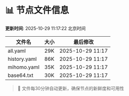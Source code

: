 # 📊 节点文件信息

**更新时间**: 2025-10-29 11:17:22 北京时间

| 文件名 | 大小 | 最后修改 |
|--------|------|----------|
| all.yaml | 29K | 2025-10-29 11:17 |
| history.yaml | 86K | 2025-10-29 11:17 |
| mihomo.yaml | 35K | 2025-10-29 11:17 |
| base64.txt | 30K | 2025-10-29 11:17 |

> 🔄 文件每30分钟自动更新，确保节点的新鲜度和可用性
